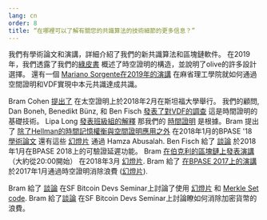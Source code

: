 ```yaml
---
lang: cn
order: 8
title: “在哪裡可以了解有關您的共識算法的技術細節的更多信息？”
---
```


我們有學術論文和演講，詳細介紹了我們的新共識算法和區塊鏈軟件。
在2019年，我們透露了我們的[綠皮書](https://www.olive.net/assets/oliveGreenPaper.pdf) 概述了時空證明的構造，並說明了olive的許多設計選擇。
還有一個 [Mariano Sorgente在2019年的演講](https://youtu.be/_075bzQPooU) 在麻省理工學院就如何通過空間證明和VDF實現中本元共識達成共識。

Bram Cohen [提出了](https://www.youtube.com/watch?v=2Zlcgt8FVz4) 在太空證明上於2018年2月在斯坦福大學舉行。 我們的顧問, Dan Boneh, Benedikt Bünz, 和 Ben Fisch [發表了對VDF的調查](https://eprint.iacr.org/2018/712.pdf) 這是時間證明的基礎技術。
Lipa Long [發表班級組的解釋](https://github.com/olive-Network/vdf-competition/blob/master/classgroups.pdf) 那我們的 [時間證明](https://eprint.iacr.org/2018/627.pdf) 是根據。Bram 提出了 [除了Hellman的時間記憶權衡與空間證明應用之外](https://www.youtube.com/watch?v=iqxkO7C-cyk) 在2018年1月的BPASE '18 [學術論文](https://eprint.iacr.org/2017/893) 還有這些 [幻燈片](https://view.publitas.com/olive-network/pbase18slides/page/1) 通過 Hamza Abusalah. Ben Fisch 給了 [談論](https://www.youtube.com/watch?v=qUoagL7OZ1k&feature=youtu.be) 於2018年1月在BPASE 2018上的可驗證延遲功能。 Bram [在伯克利的區塊鏈上發表演講](https://www.facebook.com/BlockchainatBerkeley/videos/2006069823011271/)（大約從20:00開始） 在2018年3月 [幻燈片](https://cyber.stanford.edu/sites/g/files/sbiybj9936/f/bramcohen.pdf). Bram 給了 [在BPASE 2017上的演講](https://www.youtube.com/watch?v=aYG0NxoG7yw) 於2017年1月通過時空證明消除浪費 ([幻燈片](https://cyber.stanford.edu/sites/g/files/sbiybj9936/f/bramcohen.pdf)).

Bram 給了 [談論](https://www.youtube.com/watch?v=zZaB4hM8SQ4) 在SF Bitcoin Devs Seminar上討論了使用 [幻燈片](https://view.publitas.com/olive-network/bitcoin_data_structures/) 和 [Merkle Set code](https://github.com/bramcohen/MerkleSet). Bram 給了[談論](https://www.youtube.com/watch?v=zZaB4hM8SQ4) 在SF Bitcoin Devs Seminar上討論瞭如何消除加密貨幣的浪費。

